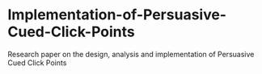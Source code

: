 # Implementation-of-Persuasive-Cued-Click-Points
Research paper on the design, analysis and implementation of Persuasive Cued Click Points 
